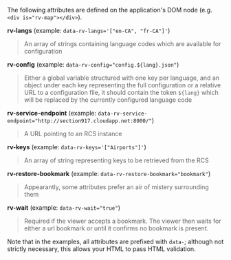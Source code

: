 The following attributes are defined on the application's DOM node (e.g. `<div is="rv-map"></div>`).

**rv-langs** (example: `data-rv-langs='["en-CA", "fr-CA"]'`)
> An array of strings containing language codes which are available for configuration

**rv-config** (example: `data-rv-config="config.${lang}.json"`)
> Either a global variable structured with one key per language, and an object under each key representing the full configuration or a relative URL to a configuration file, it should contain the token `${lang}` which will be replaced by the currently configured language code

**rv-service-endpoint** (example: `data-rv-service-endpoint="http://section917.cloudapp.net:8000/"`)
> A URL pointing to an RCS instance

**rv-keys** (example: `data-rv-keys='["Airports"]'`)
> An array of string representing keys to be retrieved from the RCS

**rv-restore-bookmark** (example: `data-rv-restore-bookmark="bookmark"`)
> Appearantly, some attributes prefer an air of mistery surrounding them

**rv-wait** (example: `data-rv-wait="true"`)
> Required if the viewer accepts a bookmark. The viewer then waits for either a url bookmark or until it confirms no bookmark is present.


Note that in the examples, all attributes are prefixed with `data-`; although not strictly necessary, this allows your HTML to pass HTML validation.